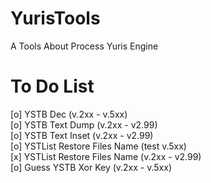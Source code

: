 # YurisTools
A Tools About Process Yuris Engine  
# To Do List
[o] YSTB Dec (v.2xx - v.5xx)  
[o] YSTB Text Dump (v.2xx - v2.99)  
[o] YSTB Text Inset (v.2xx - v2.99)  
[o] YSTList Restore Files Name (test v.5xx)  
[x] YSTList Restore Files Name (v.2xx - v2.99)  
[o] Guess YSTB Xor Key (v.2xx - v.5xx)   
